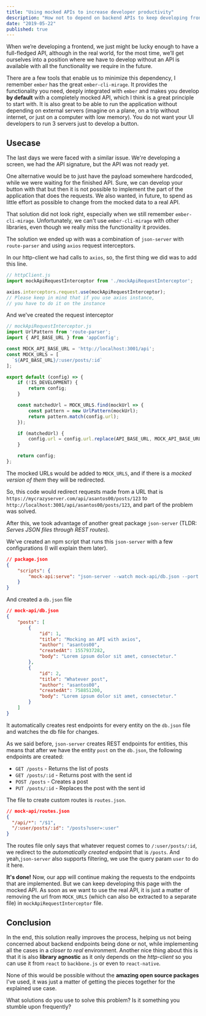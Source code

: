 ```yaml
---
title: "Using mocked APIs to increase developer productivity"
description: "How not to depend on backend APIs to keep developing front-end applications"
date: "2019-05-22"
published: true
---
```


When we’re developing a frontend, we just might be lucky enough to have a full-fledged API, although in the real world, for the most time,  we’ll get ourselves into a position where we have to develop without an API is available with all the functionality we require in the future.

There are a few tools that enable us to minimize this dependency, I remember `ember` has the great `ember-cli-mirage`. It provides the functionality you need, deeply integrated with `ember` and makes you develop **by default** with a completely mocked API, which I think is a great principle to start with.
It is also great to be able to run the application without depending on external servers (imagine on a plane, on a trip without internet, or just on a computer with low memory).
You do not want your UI developers to run 3 servers just to develop a button.

## Usecase

The last days we were faced with a similar issue. We're developing a screen, we had the API signature, but the API was not ready yet.

One alternative would be to just have the payload somewhere hardcoded, while we were waiting for the finished API.
Sure, we can develop your button with that but then it is not possible to implement the part of the application that does the requests. We also wanted, in future, to spend as little effort as possible to change from the mocked data to a real API.

That solution did not look right, especially when we still remember `ember-cli-mirage`. Unfortunately, we can't use `ember-cli-mirage` with other libraries, even though we really miss the functionality it provides.

The solution we ended up with was a combination of `json-server` with `route-parser` and using `axios` request interceptors.

In our http-client we had calls to `axios`, so, the first thing we did was to add this line.

```javascript
// httpClient.js
import mockApiRequestInterceptor from './mockApiRequestInterceptor';

axios.interceptors.request.use(mockApiRequestInterceptor);
// Please keep in mind that if you use axios instance,
// you have to do it on the instance
```

And we've created the request interceptor

```javascript
// mockApiRequestInterceptor.js
import UrlPattern from 'route-parser';
import { API_BASE_URL } from 'appConfig';

const MOCK_API_BASE_URL = 'http://localhost:3001/api';
const MOCK_URLS = [
  `${API_BASE_URL}/:user/posts/:id`
];

export default (config) => {
    if (!IS_DEVELOPMENT) {
        return config;
    }

    const matchedUrl = MOCK_URLS.find(mockUrl => {
        const pattern = new UrlPattern(mockUrl);
        return pattern.match(config.url);
    });

    if (matchedUrl) {
        config.url = config.url.replace(API_BASE_URL, MOCK_API_BASE_URL);
    }

    return config;
};
```

The mocked URLs would be added to `MOCK_URLS`, and if there is a *mocked version of them* they will be redirected.

So, this code would redirect requests made from a URL that is `https://mycrazyserver.com/api/asantos00/posts/123` to `http://localhost:3001/api/asantos00/posts/123`, and part of the problem was solved.

After this, we took advantage of another great package `json-server` (TLDR: *Serves JSON files through REST routes*).

We've created an npm script that runs this `json-server` with a few configurations (I will explain them later).

```json
// package.json
{
    "scripts": {
        "mock-api:serve": "json-server --watch mock-api/db.json --port 3001 --routes mock-api/routes.json"
    }
}
```

And created a `db.json` file

```json
// mock-api/db.json
{
    "posts": [
        {
            "id": 1,
            "title": "Mocking an API with axios",
            "author": "asantos00",
            "createdAt": 1557937282,
            "body": "Lorem ipsum dolor sit amet, consectetur."
        },
        {
            "id": 2,
            "title": "Whatever post",
            "author": "asantos00",
            "createdAt": 758851200,
            "body": "Lorem ipsum dolor sit amet, consectetur."
        }
    ]
}

```

It automatically creates rest endpoints for every entity on the `db.json` file and watches the db file for changes.

As we said before, `json-server` creates REST endpoints for entities, this means that after we have the entity `post` on the `db.json`, the following endpoints are created:

- `GET /posts` - Returns the list of posts
- `GET /posts/:id` - Returns post with the sent id
- `POST /posts` - Creates a post
- `PUT /posts/:id` - Replaces the post with the sent id


The file to create custom routes is `routes.json`.

```json
// mock-api/routes.json
{
  "/api/*": "/$1",
  "/:user/posts/:id": "/posts?user=:user"
}
```

The routes file only says that whatever request comes to `/:user/posts/:id`, we redirect to the *automatically created* endpoint that is `/posts`. And yeah,`json-server` also supports filtering, we use the query param `user` to do it here.

**It's done!** Now, our app will continue making the requests to the endpoints that are implemented. But we can keep developing this page with the mocked API.
As soon as we want to use the real API, it is just a matter of removing the url from `MOCK_URLS` (which can also be extracted to a separate file) in `mockApiRequestInterceptor` file.

## Conclusion

In the end, this solution really improves the process, helping us not being concerned about backend endpoints being done or not, while implementing all the cases in a *closer to real* environment.
Another nice thing about this is that it is also **library agnostic** as it only depends on the *http-client* so you can use it from `react` to `backbone.js` or even to `react-native`.

None of this would be possible without the **amazing open source packages** I've used, it was just a matter of getting the pieces together for the explained use case.

What solutions do you use to solve this problem? Is it something you stumble upon frequently?
